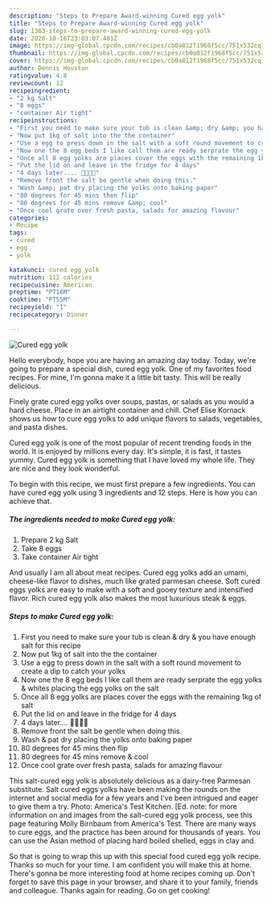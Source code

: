 ```yaml
---
description: "Steps to Prepare Award-winning Cured egg yolk"
title: "Steps to Prepare Award-winning Cured egg yolk"
slug: 1363-steps-to-prepare-award-winning-cured-egg-yolk
date: 2020-10-16T23:03:07.401Z
image: https://img-global.cpcdn.com/recipes/cb0a812f1968f5cc/751x532cq70/cured-egg-yolk-recipe-main-photo.jpg
thumbnail: https://img-global.cpcdn.com/recipes/cb0a812f1968f5cc/751x532cq70/cured-egg-yolk-recipe-main-photo.jpg
cover: https://img-global.cpcdn.com/recipes/cb0a812f1968f5cc/751x532cq70/cured-egg-yolk-recipe-main-photo.jpg
author: Dennis Houston
ratingvalue: 4.8
reviewcount: 12
recipeingredient:
- "2 kg Salt"
- "8 eggs"
- "container Air tight"
recipeinstructions:
- "First you need to make sure your tub is clean &amp; dry &amp; you have enough salt for this recipe"
- "Now put 1kg of salt into the the container"
- "Use a egg to press down in the salt with a soft round movement to create a dip to catch your yolks"
- "Now one the 8 egg beds I like call them are ready serprate the egg yolks &amp; whites placing the egg yolks on the salt"
- "Once all 8 egg yolks are places cover the eggs with the remaining 1kg of salt"
- "Put the lid on and leave in the fridge for 4 days"
- "4 days later.... 🍾🥂🇬🇧"
- "Remove front the salt be gentle when doing this."
- "Wash &amp; pat dry placing the yolks onto baking paper"
- "80 degrees for 45 mins then flip"
- "80 degrees for 45 mins remove &amp; cool"
- "Once cool grate over fresh pasta, salads for amazing flavour"
categories:
- Recipe
tags:
- cured
- egg
- yolk

katakunci: cured egg yolk 
nutrition: 112 calories
recipecuisine: American
preptime: "PT16M"
cooktime: "PT55M"
recipeyield: "1"
recipecategory: Dinner

---
```



![Cured egg yolk](https://img-global.cpcdn.com/recipes/cb0a812f1968f5cc/751x532cq70/cured-egg-yolk-recipe-main-photo.jpg)

Hello everybody, hope you are having an amazing day today. Today, we're going to prepare a special dish, cured egg yolk. One of my favorites food recipes. For mine, I'm gonna make it a little bit tasty. This will be really delicious.

Finely grate cured egg yolks over soups, pastas, or salads as you would a hard cheese. Place in an airtight container and chill. Chef Elise Kornack shows us how to cure egg yolks to add unique flavors to salads, vegetables, and pasta dishes.

Cured egg yolk is one of the most popular of recent trending foods in the world. It is enjoyed by millions every day. It's simple, it is fast, it tastes yummy. Cured egg yolk is something that I have loved my whole life. They are nice and they look wonderful.


To begin with this recipe, we must first prepare a few ingredients. You can have cured egg yolk using 3 ingredients and 12 steps. Here is how you can achieve that.

<!--inarticleads1-->

##### The ingredients needed to make Cured egg yolk:

1. Prepare 2 kg Salt
1. Take 8 eggs
1. Take container Air tight


And usually I am all about meat recipes. Cured egg yolks add an umami, cheese-like flavor to dishes, much like grated parmesan cheese. Soft cured eggs yolks are easy to make with a soft and gooey texture and intensified flavor. Rich cured egg yolk also makes the most luxurious steak &amp; eggs. 

<!--inarticleads2-->

##### Steps to make Cured egg yolk:

1. First you need to make sure your tub is clean &amp; dry &amp; you have enough salt for this recipe
1. Now put 1kg of salt into the the container
1. Use a egg to press down in the salt with a soft round movement to create a dip to catch your yolks
1. Now one the 8 egg beds I like call them are ready serprate the egg yolks &amp; whites placing the egg yolks on the salt
1. Once all 8 egg yolks are places cover the eggs with the remaining 1kg of salt
1. Put the lid on and leave in the fridge for 4 days
1. 4 days later.... 🍾🥂🇬🇧
1. Remove front the salt be gentle when doing this.
1. Wash &amp; pat dry placing the yolks onto baking paper
1. 80 degrees for 45 mins then flip
1. 80 degrees for 45 mins remove &amp; cool
1. Once cool grate over fresh pasta, salads for amazing flavour


This salt-cured egg yolk is absolutely delicious as a dairy-free Parmesan substitute. Salt cured eggs yolks have been making the rounds on the internet and social media for a few years and I&#39;ve been intrigued and eager to give them a try. Photo: America&#39;s Test Kitchen. [Ed. note: for more information on and images from the salt-cured egg yolk process, see this page featuring Molly Birnbaum from America&#39;s Test. There are many ways to cure eggs, and the practice has been around for thousands of years. You can use the Asian method of placing hard boiled shelled, eggs in clay and. 

So that is going to wrap this up with this special food cured egg yolk recipe. Thanks so much for your time. I am confident you will make this at home. There's gonna be more interesting food at home recipes coming up. Don't forget to save this page in your browser, and share it to your family, friends and colleague. Thanks again for reading. Go on get cooking!
